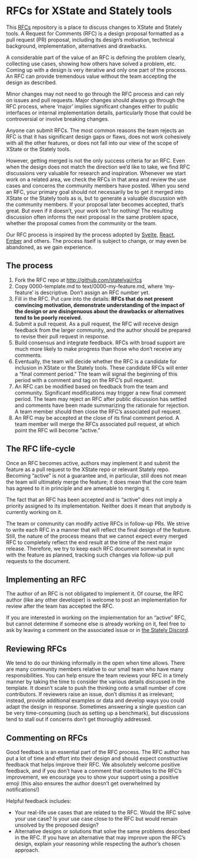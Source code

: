 # RFCs for XState and Stately tools

This [RFCs](https://en.wikipedia.org/wiki/Request_for_Comments) repository is a place to discuss changes to XState and Stately tools. A Request for Comments (RFC) is a design proposal formatted as a pull request (PR) proposal, including its design’s motivation, technical background, implementation, alternatives and drawbacks.

A considerable part of the value of an RFC is defining the problem clearly, collecting use cases, showing how others have solved a problem, etc. Coming up with a design is very iterative and only one part of the process. An RFC can provide tremendous value without the team accepting the design as described.

Minor changes may not need to go through the RFC process and can rely on issues and pull requests. Major changes should always go through the RFC process, where ‘major’ implies significant changes either to public interfaces or internal implementation details, particularly those that could be controversial or involve breaking changes.

Anyone can submit RFCs. The most common reasons the team rejects an RFC is that it has significant design gaps or flaws, does not work cohesively with all the other features, or does not fall into our view of the scope of XState or the Stately tools. 

However, getting merged is not the only success criteria for an RFC. Even when the design does not match the direction we’d like to take, we find RFC discussions very valuable for research and inspiration. Whenever we start work on a related area, we check the RFCs in that area and review the use cases and concerns the community members have posted. When you send an RFC, your primary goal should not necessarily be to get it merged into XState or the Stately tools as is, but to generate a valuable discussion with the community members. If your proposal later becomes accepted, that’s great. But even if it doesn’t, your work isn’t for nothing! The resulting discussion often informs the next proposal in the same problem space, whether the proposal comes from the community or the team.

Our RFC process is inspired by the process adopted by [Svelte](https://github.com/sveltejs/rfcs), [React](https://github.com/reactjs/rfcs), [Ember](https://github.com/emberjs/rfcs) and others. The process itself is subject to change, or may even be abandoned, as we gain experience.


## The process

1. Fork the RFC repo at http://github.com/statelyai/rfcs
2. Copy 0000-template.md to text/0000-my-feature.md, where ‘my-feature’ is descriptive. Don’t assign an RFC number yet.
3. Fill in the RFC. Put care into the details: **RFCs that do not present convincing motivation, demonstrate understanding of the impact of the design or are disingenuous about the drawbacks or alternatives tend to be poorly received.**
4. Submit a pull request. As a pull request, the RFC will receive design feedback from the larger community, and the author should be prepared to revise their pull request in response.
5. Build consensus and integrate feedback. RFCs with broad support are much more likely to make progress than those who don’t receive any comments.
6. Eventually, the team will decide whether the RFC is a candidate for inclusion in XState or the Stately tools. These candidate RFCs will enter a “final comment period.” The team will signal the beginning of this period with a comment and tag on the RFC’s pull request.
7. An RFC can be modified based on feedback from the team and community. Significant modifications may trigger a new final comment period.
The team may reject an RFC after public discussion has settled and comments have been made summarizing the rationale for rejection. A team member should then close the RFC’s associated pull request.
8. An RFC may be accepted at the close of its final comment period. A team member will merge the RFCs associated pull request, at which point the RFC will become “active.”


## The RFC life-cycle

Once an RFC becomes active, authors may implement it and submit the feature as a pull request to the XState repo or relevant Stately repo. Becoming “active” is not a guarantee and, in particular, still does not mean the team will ultimately merge the feature; it does mean that the core team has agreed to it in principle and are amenable to merging it.

The fact that an RFC has been accepted and is “active” does not imply a priority assigned to its implementation. Neither does it mean that anybody is currently working on it.

The team or community can modify active RFCs in follow-up PRs. We strive to write each RFC in a manner that will reflect the final design of the feature. Still, the nature of the process means that we cannot expect every merged RFC to completely reflect the end result at the time of the next major release. Therefore, we try to keep each RFC document somewhat in sync with the feature as planned, tracking such changes via follow-up pull requests to the document.


## Implementing an RFC

The author of an RFC is not obligated to implement it. Of course, the RFC author (like any other developer) is welcome to post an implementation for review after the team has accepted the RFC.

If you are interested in working on the implementation for an “active” RFC, but cannot determine if someone else is already working on it, feel free to ask by leaving a comment on the associated issue or in [the Stately Discord](https://discord.gg/xstate).


## Reviewing RFCs

We tend to do our thinking informally in the open when time allows. There are many community members relative to our small team who have many responsibilities. You can help ensure the team reviews your RFC in a timely manner by taking the time to consider the various details discussed in the template. It doesn’t scale to push the thinking onto a small number of core contributors. If reviewers raise an issue, don’t dismiss it as irrelevant; instead, provide additional examples or data and develop ways you could adapt the design in response. Sometimes answering a single question can be very time-consuming (such as setting up a benchmark), but discussions tend to stall out if concerns don’t get thoroughly addressed.


## Commenting on RFCs

Good feedback is an essential part of the RFC process. The RFC author has put a lot of time and effort into their design and should expect constructive feedback that helps improve their RFC. We absolutely welcome positive feedback, and if you don’t have a comment that contributes to the RFC’s improvement, we encourage you to show your support using a positive emoji (this also ensures the author doesn’t get overwhelmed by notifications!)

Helpful feedback includes:
- Your real-life use cases that are related to the RFC. Would the RFC solve your use case? Is your use case close to the RFC but would remain unsolved by the proposed design?
- Alternative designs or solutions that solve the same problems described in the RFC. If you have an alternative that may improve upon the RFC’s design, explain your reasoning while respecting the author’s chosen approach.